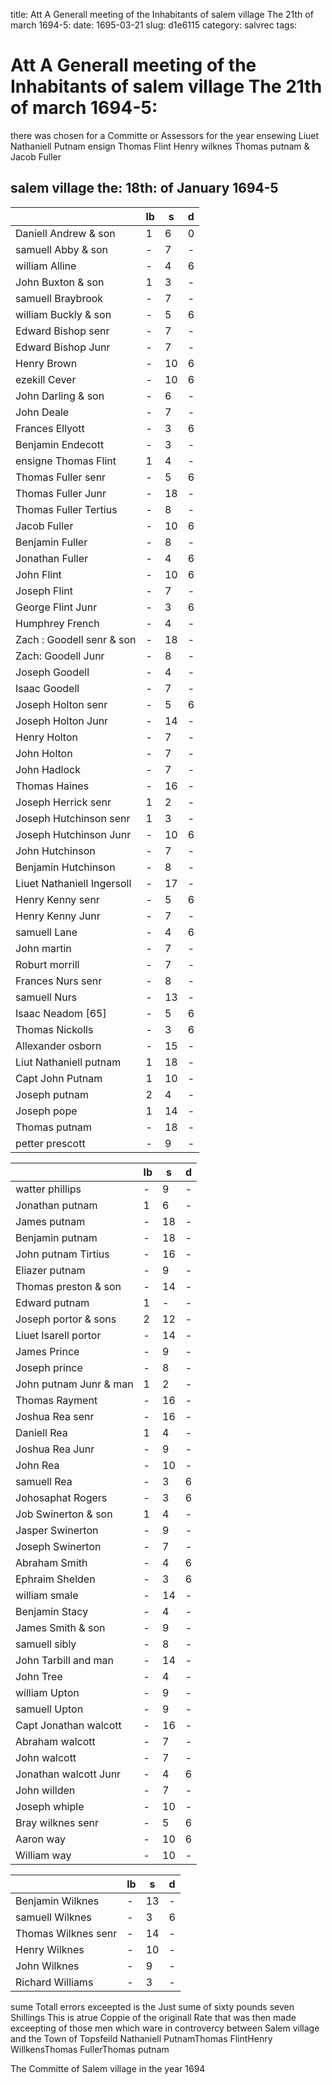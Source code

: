 title: Att A Generall meeting of the Inhabitants of salem village The 21th of march 1694-5:
date: 1695-03-21
slug: d1e6115
category: salvrec
tags: 


<div markdown class="doc" id="d1e6115">


# Att A Generall meeting of the Inhabitants of salem village The 21th of march 1694-5:

there was chosen for a Committe or Assessors for the year ensewing Liuet Nathaniell Putnam ensign Thomas Flint Henry wilknes Thomas putnam & Jacob Fuller

## salem village the: 18th: of January 1694-5 

|                            | lb | s  | d |
|----------------------------|----|----|---|
| Daniell Andrew & son       | 1  | 6  | 0 |
| samuell Abby & son         | -  | 7  | - |
| william Alline             | -  | 4  | 6 |
| John Buxton & son          | 1  | 3  | - |
| samuell Braybrook          | -  | 7  | - |
| william Buckly & son       | -  | 5  | 6 |
| Edward Bishop senr         | -  | 7  | - |
| Edward Bishop Junr         | -  | 7  | - |
| Henry Brown                | -  | 10 | 6 |
| ezekill Cever              | -  | 10 | 6 |
| John Darling & son         | -  | 6  | - |
| John Deale                 | -  | 7  | - |
| Frances Ellyott            | -  | 3  | 6 |
| Benjamin Endecott          | -  | 3  | - |
| ensigne Thomas Flint       | 1  | 4  | - |
| Thomas Fuller senr         | -  | 5  | 6 |
| Thomas Fuller Junr         | -  | 18 | - |
| Thomas Fuller Tertius      | -  | 8  | - |
| Jacob Fuller               | -  | 10 | 6 |
| Benjamin Fuller            | -  | 8  | - |
| Jonathan Fuller            | -  | 4  | 6 |
| John Flint                 | -  | 10 | 6 |
| Joseph Flint               | -  | 7  | - |
| George Flint Junr          | -  | 3  | 6 |
| Humphrey French            | -  | 4  | - |
| Zach : Goodell senr & son  | -  | 18 | - |
| Zach: Goodell Junr         | -  | 8  | - |
| Joseph Goodell             | -  | 4  | - |
| Isaac Goodell              | -  | 7  | - |
| Joseph Holton senr         | -  | 5  | 6 |
| Joseph Holton Junr         | -  | 14 | - |
| Henry Holton               | -  | 7  | - |
| John Holton                | -  | 7  | - |
| John Hadlock               | -  | 7  | - |
| Thomas Haines              | -  | 16 | - |
| Joseph Herrick senr        | 1  | 2  | - |
| Joseph Hutchinson senr     | 1  | 3  | - |
| Joseph Hutchinson Junr     | -  | 10 | 6 |
| John Hutchinson            | -  | 7  | - |
| Benjamin Hutchinson        | -  | 8  | - |
| Liuet Nathaniell Ingersoll | -  | 17 | - |
| Henry Kenny senr           | -  | 5  | 6 |
| Henry Kenny Junr           | -  | 7  | - |
| samuell Lane               | -  | 4  | 6 |
| John martin                | -  | 7  | - |
| Roburt morrill             | -  | 7  | - |
| Frances Nurs senr          | -  | 8  | - |
| samuell Nurs               | -  | 13 | - |
| Isaac Neadom [65]          | -  | 5  | 6 |
| Thomas Nickolls            | -  | 3  | 6 |
| Allexander osborn          | -  | 15 | - |
| Liut Nathaniell putnam     | 1  | 18 | - |
| Capt John Putnam           | 1  | 10 | - |
| Joseph putnam              | 2  | 4  | - |
| Joseph pope                | 1  | 14 | - |
| Thomas putnam              | -  | 18 | - |
| petter prescott            | -  | 9  | - |

|                        |lb |s   |d  |
|------------------------|---|----|---|
| watter phillips        | - | 9  | - |
| Jonathan putnam        | 1 | 6  | - |
| James putnam           | - | 18 | - |
| Benjamin putnam        | - | 18 | - |
| John putnam Tirtius    | - | 16 | - |
| Eliazer putnam         | - | 9  | - |
| Thomas preston & son   | - | 14 | - |
| Edward putnam          | 1 | -  | - |
| Joseph portor & sons   | 2 | 12 | - |
| Liuet Isarell portor   | - | 14 | - |
| James Prince           | - | 9  | - |
| Joseph prince          | - | 8  | - |
| John putnam Junr & man | 1 | 2  | - |
| Thomas Rayment         | - | 16 | - |
| Joshua Rea senr        | - | 16 | - |
| Daniell Rea            | 1 | 4  | - |
| Joshua Rea Junr        | - | 9  | - |
| John Rea               | - | 10 | - |
| samuell Rea            | - | 3  | 6 |
| Johosaphat Rogers      | - | 3  | 6 |
| Job Swinerton & son    | 1 | 4  | - |
| Jasper Swinerton       | - | 9  | - |
| Joseph Swinerton       | - | 7  | - |
| Abraham Smith          | - | 4  | 6 |
| Ephraim Shelden        | - | 3  | 6 |
| william smale          | - | 14 | - |
| Benjamin Stacy         | - | 4  | - |
| James Smith & son      | - | 9  | - |
| samuell sibly          | - | 8  | - |
| John Tarbill and man   | - | 14 | - |
| John Tree              | - | 4  | - |
| william Upton          | - | 9  | - |
| samuell Upton          | - | 9  | - |
| Capt Jonathan walcott  | - | 16 | - |
| Abraham walcott        | - | 7  | - |
| John walcott           | - | 7  | - |
| Jonathan walcott Junr  | - | 4  | 6 |
| John willden           | - | 7  | - |
| Joseph whiple          | - | 10 | - |
| Bray wilknes senr      | - | 5  | 6 |
| Aaron way              | - | 10 | 6 |
| William way            | - | 10 | - |

|                     |lb | s  | d |
|---------------------|---|----|---|
| Benjamin Wilknes    | - | 13 | - |
| samuell Wilknes     | - | 3  | 6 |
| Thomas Wilknes senr | - | 14 | - |
| Henry Wilknes       | - | 10 | - |
| John Wilknes        | - | 9  | - |
| Richard Williams    | - | 3  | - |

sume Totall errors exceepted is the Just sume of sixty pounds seven Shillings This is atrue Coppie of the originall Rate that was then made exceepting of those men which ware in controvercy between Salem village and the Town of Topsfeild Nathaniell PutnamThomas FlintHenry WillkensThomas FullerThomas putnam

The Committe of Salem village in the year 1694
</div>
